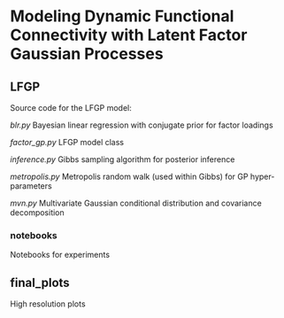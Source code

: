 # Modeling Dynamic Functional Connectivity with Latent Factor Gaussian Processes

## LFGP

Source code for the LFGP model:

*blr.py* Bayesian linear regression with conjugate prior for factor loadings

*factor_gp.py* LFGP model class

*inference.py* Gibbs sampling algorithm for posterior inference

*metropolis.py* Metropolis random walk (used within Gibbs) for GP hyper-parameters

*mvn.py* Multivariate Gaussian conditional distribution and covariance decomposition

### notebooks

Notebooks for experiments

## final_plots

High resolution plots
